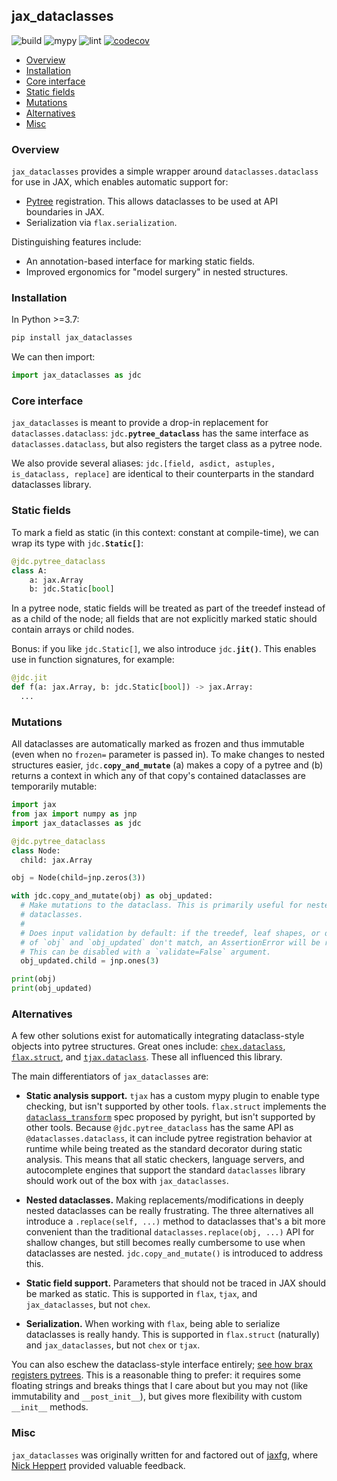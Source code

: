 ## jax_dataclasses

![build](https://github.com/brentyi/jax_dataclasses/workflows/build/badge.svg)
![mypy](https://github.com/brentyi/jax_dataclasses/workflows/mypy/badge.svg?branch=main)
![lint](https://github.com/brentyi/jax_dataclasses/workflows/lint/badge.svg)
[![codecov](https://codecov.io/gh/brentyi/jax_dataclasses/branch/main/graph/badge.svg?token=fFSx7CeKlW)](https://codecov.io/gh/brentyi/jax_dataclasses)

<!-- vim-markdown-toc GFM -->

- [Overview](#overview)
- [Installation](#installation)
- [Core interface](#core-interface)
- [Static fields](#static-fields)
- [Mutations](#mutations)
- [Alternatives](#alternatives)
- [Misc](#misc)

<!-- vim-markdown-toc -->

### Overview

`jax_dataclasses` provides a simple wrapper around `dataclasses.dataclass` for use in
JAX, which enables automatic support for:

- [Pytree](https://jax.readthedocs.io/en/latest/pytrees.html) registration. This
  allows dataclasses to be used at API boundaries in JAX.
- Serialization via `flax.serialization`.

Distinguishing features include:

- An annotation-based interface for marking static fields.
- Improved ergonomics for "model surgery" in nested structures.

### Installation

In Python >=3.7:

```bash
pip install jax_dataclasses
```

We can then import:

```python
import jax_dataclasses as jdc
```

### Core interface

`jax_dataclasses` is meant to provide a drop-in replacement for
`dataclasses.dataclass`: <code>jdc.<strong>pytree_dataclass</strong></code> has
the same interface as `dataclasses.dataclass`, but also registers the target
class as a pytree node.

We also provide several aliases:
`jdc.[field, asdict, astuples, is_dataclass, replace]` are identical to
their counterparts in the standard dataclasses library.

### Static fields

To mark a field as static (in this context: constant at compile-time), we can
wrap its type with <code>jdc.<strong>Static[]</strong></code>:

```python
@jdc.pytree_dataclass
class A:
    a: jax.Array
    b: jdc.Static[bool]
```

In a pytree node, static fields will be treated as part of the treedef instead
of as a child of the node; all fields that are not explicitly marked static
should contain arrays or child nodes.

Bonus: if you like `jdc.Static[]`, we also introduce
<code>jdc.<strong>jit()</strong></code>. This enables use in function
signatures, for example:

```python
@jdc.jit
def f(a: jax.Array, b: jdc.Static[bool]) -> jax.Array:
  ...
```

### Mutations

All dataclasses are automatically marked as frozen and thus immutable (even when
no `frozen=` parameter is passed in). To make changes to nested structures
easier, <code>jdc.<strong>copy_and_mutate</strong></code> (a) makes a copy of a
pytree and (b) returns a context in which any of that copy's contained
dataclasses are temporarily mutable:

```python
import jax
from jax import numpy as jnp
import jax_dataclasses as jdc

@jdc.pytree_dataclass
class Node:
  child: jax.Array

obj = Node(child=jnp.zeros(3))

with jdc.copy_and_mutate(obj) as obj_updated:
  # Make mutations to the dataclass. This is primarily useful for nested
  # dataclasses.
  #
  # Does input validation by default: if the treedef, leaf shapes, or dtypes
  # of `obj` and `obj_updated` don't match, an AssertionError will be raised.
  # This can be disabled with a `validate=False` argument.
  obj_updated.child = jnp.ones(3)

print(obj)
print(obj_updated)
```

### Alternatives

A few other solutions exist for automatically integrating dataclass-style
objects into pytree structures. Great ones include:
[`chex.dataclass`](https://github.com/deepmind/chex),
[`flax.struct`](https://github.com/google/flax), and
[`tjax.dataclass`](https://github.com/NeilGirdhar/tjax). These all influenced
this library.

The main differentiators of `jax_dataclasses` are:

- **Static analysis support.** `tjax` has a custom mypy plugin to enable type
  checking, but isn't supported by other tools. `flax.struct` implements the
  [`dataclass_transform`](https://github.com/microsoft/pyright/blob/main/specs/dataclass_transforms.md)
  spec proposed by pyright, but isn't supported by other tools. Because
  `@jdc.pytree_dataclass` has the same API as `@dataclasses.dataclass`, it can
  include pytree registration behavior at runtime while being treated as the
  standard decorator during static analysis. This means that all static
  checkers, language servers, and autocomplete engines that support the standard
  `dataclasses` library should work out of the box with `jax_dataclasses`.

- **Nested dataclasses.** Making replacements/modifications in deeply nested
  dataclasses can be really frustrating. The three alternatives all introduce a
  `.replace(self, ...)` method to dataclasses that's a bit more convenient than
  the traditional `dataclasses.replace(obj, ...)` API for shallow changes, but
  still becomes really cumbersome to use when dataclasses are nested.
  `jdc.copy_and_mutate()` is introduced to address this.

- **Static field support.** Parameters that should not be traced in JAX should
  be marked as static. This is supported in `flax`, `tjax`, and
  `jax_dataclasses`, but not `chex`.

- **Serialization.** When working with `flax`, being able to serialize
  dataclasses is really handy. This is supported in `flax.struct` (naturally)
  and `jax_dataclasses`, but not `chex` or `tjax`.

You can also eschew the dataclass-style interface entirely;
[see how brax registers pytrees](https://github.com/google/brax/blob/730e05d4af58eada5b49a44e849107d76e386b9a/brax/pytree.py).
This is a reasonable thing to prefer: it requires some floating strings and
breaks things that I care about but you may not (like immutability and
`__post_init__`), but gives more flexibility with custom `__init__` methods.

### Misc

`jax_dataclasses` was originally written for and factored out of
[jaxfg](http://github.com/brentyi/jaxfg), where
[Nick Heppert](https://github.com/SuperN1ck) provided valuable feedback.